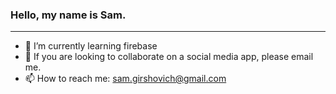 ### Hello, my name is Sam.

<!--
**samg11/samg11** is a ✨ _special_ ✨ repository because its `README.md` (this file) appears on your GitHub profile.
-->
---
<!-- 🔭 I’m currently working on a Covid-19 Data Webapp-->
- 🌱 I’m currently learning firebase
- 👯 If you are looking to collaborate on a social media app, please email me.
- 📫 How to reach me: sam.girshovich@gmail.com
<!-- - ⚡ Fun fact: ... -->
